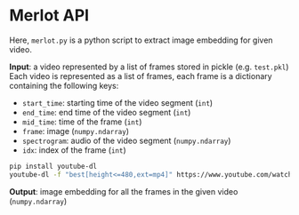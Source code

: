 # Merlot API

Here, `merlot.py` is a python script to extract image embedding for given video.

**Input**: a video represented by a list of frames stored in pickle (e.g. ``test.pkl``)
Each video is represented as a list of frames, each frame is a dictionary containing the following keys:

* ``start_time``: starting time of the video segment (``int``)
* ``end_time``: end time of the video segment (``int``)
* ``mid_time``: time of the frame (``int``)
* ``frame``: image (``numpy.ndarray``)
* ``spectrogram``: audio of the video segment (``numpy.ndarray``)
* ``idx``: index of the frame (``int``)


```bash
pip install youtube-dl
youtube-dl -f "best[height<=480,ext=mp4]" https://www.youtube.com/watch?v=pmjPjZZRhNQ -o "%(id)s.%(ext)s"
```
**Output**: image embedding for all the frames in the given video (``numpy.ndarray``)